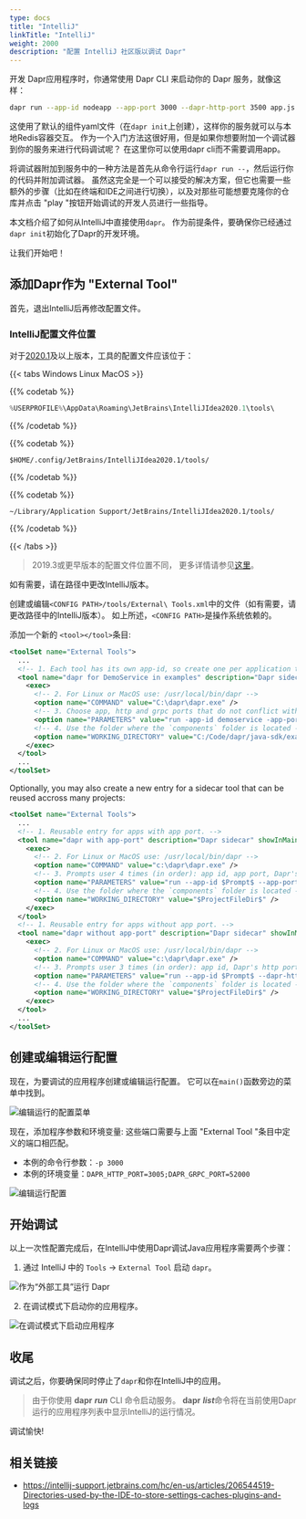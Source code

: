 ```yaml
---
type: docs
title: "IntelliJ"
linkTitle: "IntelliJ"
weight: 2000
description: "配置 IntelliJ 社区版以调试 Dapr"
---
```


开发 Dapr应用程序时，你通常使用 Dapr CLI 来启动你的 Dapr 服务，就像这样：

```bash
dapr run --app-id nodeapp --app-port 3000 --dapr-http-port 3500 app.js
```

这使用了默认的组件yaml文件（在`dapr init`上创建），这样你的服务就可以与本地Redis容器交互。 作为一个入门方法这很好用，但是如果你想要附加一个调试器到你的服务来进行代码调试呢？ 在这里你可以使用dapr cli而不需要调用app。


将调试器附加到服务中的一种方法是首先从命令行运行`dapr run --`，然后运行你的代码并附加调试器。 虽然这完全是一个可以接受的解决方案，但它也需要一些额外的步骤（比如在终端和IDE之间进行切换），以及对那些可能想要克隆你的仓库并点击 "play "按钮开始调试的开发人员进行一些指导。

本文档介绍了如何从IntelliJ中直接使用`dapr`。 作为前提条件，要确保你已经通过`dapr init`初始化了Dapr的开发环境。

让我们开始吧！

## 添加Dapr作为 "External Tool"

首先，退出IntelliJ后再修改配置文件。

### IntelliJ配置文件位置
对于[2020.1](https://www.jetbrains.com/help/idea/2020.1/tuning-the-ide.html#config-directory)及以上版本，工具的配置文件应该位于：

{{< tabs Windows Linux  MacOS >}}

{{% codetab %}}

```powershell
%USERPROFILE%\AppData\Roaming\JetBrains\IntelliJIdea2020.1\tools\
```
{{% /codetab %}}


{{% codetab %}}
 ```shell
 $HOME/.config/JetBrains/IntelliJIdea2020.1/tools/
 ```
{{% /codetab %}}


{{% codetab %}}
```shell
~/Library/Application Support/JetBrains/IntelliJIdea2020.1/tools/
```
{{% /codetab %}}


{{< /tabs >}}

> 2019.3或更早版本的配置文件位置不同， 更多详情请参见[这里](https://www.jetbrains.com/help/idea/2019.3/tuning-the-ide.html#config-directory)。

如有需要，请在路径中更改IntelliJ版本。

创建或编辑`<CONFIG PATH>/tools/External\ Tools.xml`中的文件（如有需要，请更改路径中的IntelliJ版本）。 如上所述，`<CONFIG PATH>`是操作系统依赖的。

添加一个新的 `<tool></tool>`条目:

```xml
<toolSet name="External Tools">
  ...
  <!-- 1. Each tool has its own app-id, so create one per application to be debugged -->
  <tool name="dapr for DemoService in examples" description="Dapr sidecar" showInMainMenu="false" showInEditor="false" showInProject="false" showInSearchPopup="false" disabled="false" useConsole="true" showConsoleOnStdOut="true" showConsoleOnStdErr="true" synchronizeAfterRun="true">
    <exec>
      <!-- 2. For Linux or MacOS use: /usr/local/bin/dapr -->
      <option name="COMMAND" value="C:\dapr\dapr.exe" />
      <!-- 3. Choose app, http and grpc ports that do not conflict with other daprd command entries (placement address should not change). -->
      <option name="PARAMETERS" value="run -app-id demoservice -app-port 3000 -dapr-http-port 3005 -dapr-grpc-port 52000" />
      <!-- 4. Use the folder where the `components` folder is located -->
      <option name="WORKING_DIRECTORY" value="C:/Code/dapr/java-sdk/examples" />
    </exec>
  </tool>
  ...
</toolSet>
```

Optionally, you may also create a new entry for a sidecar tool that can be reused accross many projects:

```xml
<toolSet name="External Tools">
  ...
  <!-- 1. Reusable entry for apps with app port. -->
  <tool name="dapr with app-port" description="Dapr sidecar" showInMainMenu="false" showInEditor="false" showInProject="false" showInSearchPopup="false" disabled="false" useConsole="true" showConsoleOnStdOut="true" showConsoleOnStdErr="true" synchronizeAfterRun="true">
    <exec>
      <!-- 2. For Linux or MacOS use: /usr/local/bin/dapr -->
      <option name="COMMAND" value="c:\dapr\dapr.exe" />
      <!-- 3. Prompts user 4 times (in order): app id, app port, Dapr's http port, Dapr's grpc port. -->
      <option name="PARAMETERS" value="run --app-id $Prompt$ --app-port $Prompt$ --dapr-http-port $Prompt$ --dapr-grpc-port $Prompt$" />
      <!-- 4. Use the folder where the `components` folder is located -->
      <option name="WORKING_DIRECTORY" value="$ProjectFileDir$" />
    </exec>
  </tool>
  <!-- 1. Reusable entry for apps without app port. -->
  <tool name="dapr without app-port" description="Dapr sidecar" showInMainMenu="false" showInEditor="false" showInProject="false" showInSearchPopup="false" disabled="false" useConsole="true" showConsoleOnStdOut="true" showConsoleOnStdErr="true" synchronizeAfterRun="true">
    <exec>
      <!-- 2. For Linux or MacOS use: /usr/local/bin/dapr -->
      <option name="COMMAND" value="c:\dapr\dapr.exe" />
      <!-- 3. Prompts user 3 times (in order): app id, Dapr's http port, Dapr's grpc port. -->
      <option name="PARAMETERS" value="run --app-id $Prompt$ --dapr-http-port $Prompt$ --dapr-grpc-port $Prompt$" />
      <!-- 4. Use the folder where the `components` folder is located -->
      <option name="WORKING_DIRECTORY" value="$ProjectFileDir$" />
    </exec>
  </tool>
  ...
</toolSet>
```

## 创建或编辑运行配置

现在，为要调试的应用程序创建或编辑运行配置。 它可以在`main()`函数旁边的菜单中找到。

![编辑运行的配置菜单](/images/intellij_debug_menu.png)

现在，添加程序参数和环境变量: 这些端口需要与上面 "External Tool "条目中定义的端口相匹配。

* 本例的命令行参数：`-p 3000`
* 本例的环境变量：`DAPR_HTTP_PORT=3005;DAPR_GRPC_PORT=52000`

![编辑运行配置](/images/intellij_edit_run_configuration.png)

## 开始调试

以上一次性配置完成后，在IntelliJ中使用Dapr调试Java应用程序需要两个步骤：

1. 通过 IntelliJ 中的 `Tools` -> `External Tool` 启动 `dapr`。

![作为“外部工具”运行 Dapr](/images/intellij_start_dapr.png)

2. 在调试模式下启动你的应用程序。

![在调试模式下启动应用程序](/images/intellij_debug_app.png)

## 收尾

调试之后，你要确保同时停止了`dapr`和你在IntelliJ中的应用。
> 由于你使用 **dapr** ***run*** CLI 命令启动服务。 **dapr** ***list***命令将在当前使用Dapr运行的应用程序列表中显示IntelliJ的运行情况。

调试愉快!

## 相关链接

- https://intellij-support.jetbrains.com/hc/en-us/articles/206544519-Directories-used-by-the-IDE-to-store-settings-caches-plugins-and-logs
